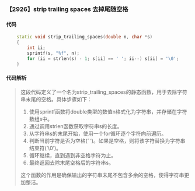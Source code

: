 ### 【2926】strip trailing spaces 去掉尾随空格

#### 代码

```cpp
    static void strip_trailing_spaces(double n, char *s)  
    {  
        int ii;  
        sprintf(s, "%f", n);  
        for (ii = strlen(s) - 1; s[ii] == ' '; ii--) s[ii] = '\0';  
    }

```

#### 代码解析

> 这段代码定义了一个名为strip_trailing_spaces的静态函数，用于去除字符串末尾的空格。具体步骤如下：
>
> 1. 使用sprintf函数将double类型的数值n格式化为字符串，并存储在字符数组s中。
> 2. 通过调用strlen函数获取字符串s的长度。
> 3. 从字符串s的末尾开始，使用一个for循环逐个字符向前遍历。
> 4. 判断当前字符是否为空格(’ ‘)。如果是空格，则将该字符替换为字符串结束符(’\0’)。
> 5. 循环继续，直到遇到非空格字符为止。
> 6. 最终返回去除末尾空格后的字符串s。
>
> 这个函数的作用是确保输出的字符串末尾不包含多余的空格，使得字符串更加整洁。
>
